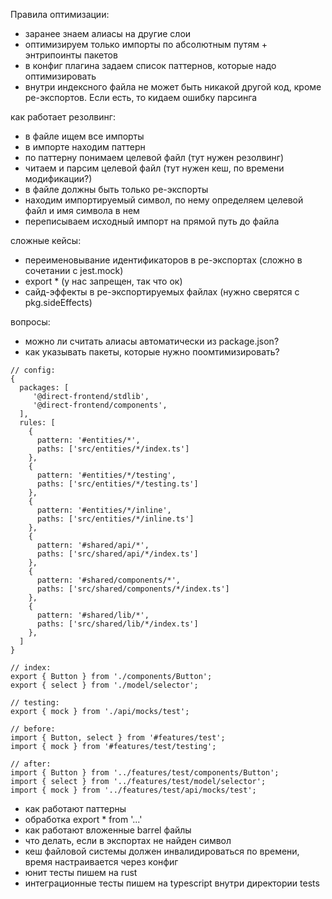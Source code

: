 Правила оптимизации:

- заранее знаем алиасы на другие слои
- оптимизируем только импорты по абсолютным путям + энтрипоинты пакетов
- в конфиг плагина задаем список паттернов, которые надо оптимизировать
- внутри индексного файла не может быть никакой другой код, кроме ре-экспортов. Если есть, то кидаем ошибку парсинга

как работает резолвинг:

- в файле ищем все импорты
- в импорте находим паттерн
- по паттерну понимаем целевой файл (тут нужен резолвинг)
- читаем и парсим целевой файл (тут нужен кеш, по времени модификации?)
- в файле должны быть только ре-экспорты
- находим импортируемый символ, по нему определяем целевой файл и имя символа в нем
- переписываем исходный импорт на прямой путь до файла

сложные кейсы:

- переименовывание идентификаторов в ре-экспортах (сложно в сочетании с jest.mock)
- export \* (у нас запрещен, так что ок)
- сайд-эффекты в ре-экспортируемых файлах (нужно сверятся с pkg.sideEffects)

вопросы:

- можно ли считать алиасы автоматически из package.json?
- как указывать пакеты, которые нужно поомтимизировать?

```
// config:
{
  packages: [
     '@direct-frontend/stdlib',
     '@direct-frontend/components',
  ],
  rules: [
    {
      pattern: '#entities/*',
      paths: ['src/entities/*/index.ts']
    },
    {
      pattern: '#entities/*/testing',
      paths: ['src/entities/*/testing.ts']
    },
    {
      pattern: '#entities/*/inline',
      paths: ['src/entities/*/inline.ts']
    },
    {
      pattern: '#shared/api/*',
      paths: ['src/shared/api/*/index.ts']
    },
    {
      pattern: '#shared/components/*',
      paths: ['src/shared/components/*/index.ts']
    },
    {
      pattern: '#shared/lib/*',
      paths: ['src/shared/lib/*/index.ts']
    },
  ]
}

// index:
export { Button } from './components/Button';
export { select } from './model/selector';

// testing:
export { mock } from './api/mocks/test';

// before:
import { Button, select } from '#features/test';
import { mock } from '#features/test/testing';

// after:
import { Button } from '../features/test/components/Button';
import { select } from '../features/test/model/selector';
import { mock } from '../features/test/api/mocks/test';
```

- как работают паттерны
- обработка export \* from '...'
- как работают вложенные barrel файлы
- что делать, если в экспортах не найден символ
- кеш файловой системы должен инвалидироваться по времени, время настраивается через конфиг
- юнит тесты пишем на rust
- интеграционные тесты пишем на typescript внутри директории tests
